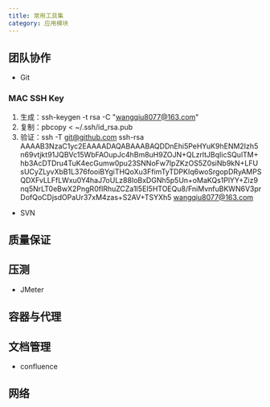 ```yaml
---
title: 常用工具集
category: 应用模块
---
```


## 团队协作
* Git
### MAC SSH Key
1. 生成：ssh-keygen -t rsa -C "wangqiu8077@163.com"
2. 复制：pbcopy < ~/.ssh/id_rsa.pub
3. 验证：ssh -T git@github.com
   ssh-rsa AAAAB3NzaC1yc2EAAAADAQABAAABAQDDnEhi5PeHYuK9hENM2Izh5n69vtjkt91JQBVc15WbFAOupJc4hBm8uH9ZOJN+QLzrltJBqIicSQulTM+hb3AcDTDru4TuK4ecGumw0pu23SNNoFw7lpZKzOS5Z0siNb9kN+LFUsUCyZLyvXbB1L376fooiBYgiTHQoXu3FfimTyTDPKIq6woSrgopDRyAMPSQDXFvLLFfLWxu0Y4haJ7oULz88IoBxDGNh5p5Un+oMaKQs1PlYY+Ziz9nq5NrLT0eBwX2PngR0fIRhuZCZa1I5EI5HTOEQu8/FniMvnfuBKWN6V3prDofQoCDjsdOPaUr37xM4zas+S2AV+TSYXh5 wangqiu8077@163.com


* SVN

## 质量保证

## 压测
* JMeter

## 容器与代理

## 文档管理
* confluence

## 网络